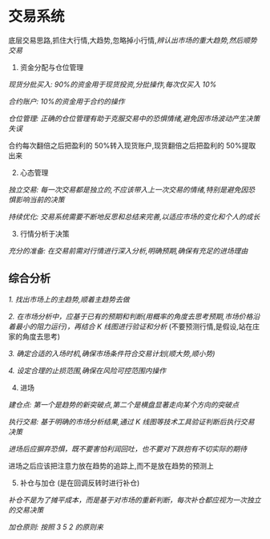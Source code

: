 # 交易系统

底层交易思路,抓住大行情,大趋势,忽略掉小行情,_辨认出市场的重大趋势,然后顺势交易_

1. 资金分配与仓位管理

_现货分批买入: 90%的资金用于现货投资,分批操作,每次仅买入 10%_

_合约账户: 10%的资金用于合约的操作_

_仓位管理: 正确的仓位管理有助于克服交易中的恐惧情绪,避免因市场波动产生决策失误_

合约每次翻倍之后把盈利的 50%转入现货账户,现货翻倍之后把盈利的 50%提取出来

2. 心态管理

_独立交易: 每一次交易都是独立的,不应该带入上一次交易的情绪,特别是避免因恐惧影响当前的决策_

_持续优化: 交易系统需要不断地反思和总结来完善,以适应市场的变化和个人的成长_

3. 行情分析于决策

_充分的准备: 在交易前需对行情进行深入分析,明确预期,确保有充足的进场理由_

## 综合分析

_1. 找出市场上的主趋势,顺着主趋势去做_

_2. 在市场分析中，应基于已有的预期和判断(用概率的角度去思考预期,市场价格沿着最小的阻力运行)，再结合 K 线图进行验证和分析_
(不要预测行情,是假设,站在庄家的角度去思考)

_3. 确定合适的入场时机,确保市场条件符合交易计划(顺大势,顺小势)_

_4. 设定合理的止损范围,确保在风险可控范围内操作_

4. 进场

_建仓点: 第一个是趋势的新突破点,第二个是横盘显著走向某个方向的突破点_

_执行交易: 基于明确的市场分析结果,通过 K 线图等技术工具验证判断后执行交易决策_

_进场后应摒弃恐惧，既不要害怕利润回吐，也不要对下跌抱有不切实际的期待_

进场之后应该把注意力放在趋势的追踪上,而不是放在趋势的预测上

5. 补仓与加仓 (是在回调反转时进行补仓)

_补仓不是为了摊平成本，而是基于对市场的重新判断，每次补仓都应视为一次独立的交易决策_

_加仓原则: 按照 3 5 2 的原则来_
